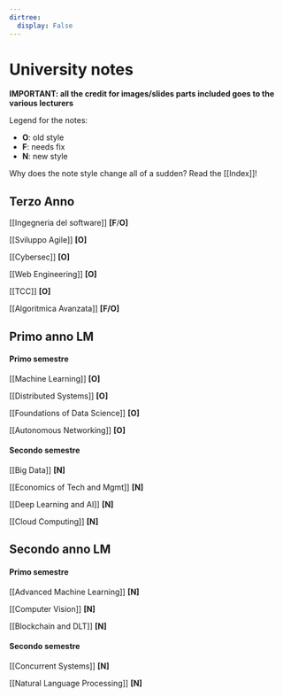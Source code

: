 ```yaml
---
dirtree:
  display: False
---
```


# University notes

**IMPORTANT: all the credit for images/slides parts included goes to the various lecturers** 

Legend for the notes:
- **O**: old style
- **F**: needs fix 
- **N**: new style

Why does the note style change all of a sudden? Read the [[Index]]!

## Terzo Anno 

[[Ingegneria del software]] **[F**/**O]** 

[[Sviluppo Agile]] **[O]** 

[[Cybersec]]  **[O]** 

[[Web Engineering]]  **[O]** 

[[TCC]]  **[O]** 

[[Algoritmica Avanzata]]  **[F/O]** 

## Primo anno LM

#### Primo semestre

[[Machine Learning]] **[O]**

[[Distributed Systems]] **[O]**

[[Foundations of Data Science]] **[O]**

[[Autonomous Networking]] **[O]**

#### Secondo semestre

[[Big Data]] **[N]**

[[Economics of Tech and Mgmt]] **[N]**

[[Deep Learning and AI]] **[N]**

[[Cloud Computing]] **[N]**

## Secondo anno LM

#### Primo semestre

[[Advanced Machine Learning]] **[N]**

[[Computer Vision]] **[N]**

[[Blockchain and DLT]] **[N]**

#### Secondo semestre

[[Concurrent Systems]] **[N]**

[[Natural Language Processing]] **[N]**